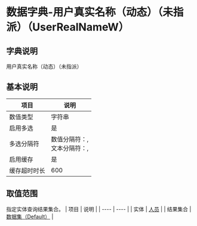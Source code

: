 # 数据字典-用户真实名称（动态）（未指派）（UserRealNameW）
## 字典说明
用户真实名称（动态）（未指派）

## 基本说明
| 项目 | 说明 |
| ---- | ---- |
| 数值类型 | 字符串 |
| 启用多选 | 是 |
| 多选分隔符 | 数值分隔符：,<br>文本分隔符：, |
| 启用缓存 | 是 |
| 缓存超时时长 | 600 |

## 取值范围
指定实体查询结果集合。
| 项目 | 说明 |
| ---- | ---- |
| 实体 | [人员](../module/ou/SysEmployee) |
| 结果集合 | [数据集（Default）]() |


